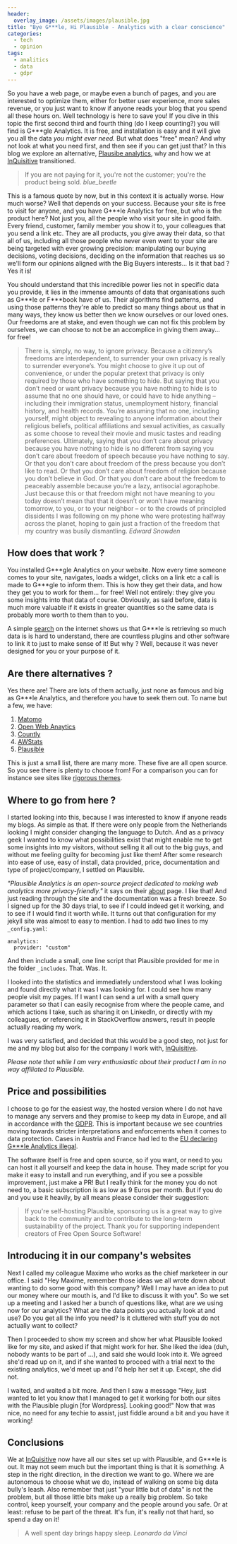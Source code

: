 ```yaml
---
header:
  overlay_image: /assets/images/plausible.jpg
title: "Bye G***le, Hi Plausible - Analytics with a clear conscience"
categories:
  - tech
  - opinion
tags:
  - analitics
  - data
  - gdpr
---
```

So you have a web page, or maybe even a bunch of pages, and you are interested to optimize them, either for better user experience, more sales revenue, or you just want to know if anyone reads your blog that you spend all these hours on. Well technology is here to save you! If you dive in this topic the first second third and fourth thing (do I keep counting?) you will find is G\*\*\*gle Analytics. It is free, and installation is easy and it will give you all the data _you might ever need._ But what does "free" mean? And why not look at what you need first, and then see if you can get just that? In this blog we explore an alternative, [Plausibe analytics][plausible], why and how we at [InQuisitive][inquisitive] transitioned.

>If you are not paying for it, you're not the customer; you're the product being sold.
><cite>blue_beetle</cite>

This is a famous quote by now, but in this context it is actually worse. How much worse? Well that depends on your success. Because your site is free to visit for anyone, and you have G\*\*\*le Analytics for free, but who is the product here? Not just you, all the people who visit your site in good faith. Every friend, customer, family member you show it to, your colleagues that you send a link etc. They are all products, you give away their data, so that all of us, including all those people who never even went to your site are being targeted with ever growing precision: manipulating our buying decisions, voting decisions, deciding on the information that reaches us so we'll form our opinions aligned with the Big Buyers interests... Is it that bad ? Yes it is!

You should understand that this incredible power lies not in specific data you provide, it lies in the immense amounts of data that organisations such as G\*\*\*le or F\*\*\*book have of us. Their algorithms find patterns, and using those patterns they're able to predict so many things about us that in many ways, they know us better then we know ourselves or our loved ones. Our freedoms are at stake, and even though we can not fix this problem by ourselves, we can choose to not be an accomplice in giving them away... for free!

>There is, simply, no way, to ignore privacy. Because a citizenry’s freedoms are interdependent, to surrender your own privacy is really to surrender everyone’s. You might choose to give it up out of convenience, or under the popular pretext that privacy is only required by those who have something to hide. But saying that you don’t need or want privacy because you have nothing to hide is to assume that no one should have, or could have to hide anything – including their immigration status, unemployment history, financial history, and health records. You’re assuming that no one, including yourself, might object to revealing to anyone information about their religious beliefs, political affiliations and sexual activities, as casually as some choose to reveal their movie and music tastes and reading preferences. Ultimately, saying that you don’t care about privacy because you have nothing to hide is no different from saying you don’t care about freedom of speech because you have nothing to say. Or that you don’t care about freedom of the press because you don’t like to read. Or that you don’t care about freedom of religion because you don’t believe in God. Or that you don’t care about the freedom to peaceably assemble because you’re a lazy, antisocial agoraphobe. Just because this or that freedom might not have meaning to you today doesn’t mean that that it doesn’t or won’t have meaning tomorrow, to you, or to your neighbor – or to the crowds of principled dissidents I was following on my phone who were protesting halfway across the planet, hoping to gain just a fraction of the freedom that my country was busily dismantling.
><cite>Edward Snowden</cite>

## How does that work ?
You installed G\*\*\*gle Analytics on your website. Now every time someone comes to your site, navigates, loads a widget, clicks on a link etc a call is made to G\*\*\*gle to inform them. This is how they get their data, and how they get you to work for them... for free! Well not entirely: they give you some insights into that data of course. Obviously, as said before, data is much more valuable if it exists in greater quantities so the same data is probably more worth to them than to you.

A simple [search][search] on the internet shows us that G\*\*\*le is retrieving so much data is is hard to understand, there are countless plugins and other software to link it to just to make sense of it! But why ? Well, because it was never designed for you or your purpose of it.

## Are there alternatives ?
Yes there are! There are lots of them actually, just none as famous and big as G\*\*\*le Analytics, and therefore you have to seek them out. To name but a few, we have:
1. [Matomo][matomo]
2. [Open Web Anaytics][owa]
3. [Countly][countly]
4. [AWStats][aws]
5. [Plausible][plausible]

This is just a small list, there are many more. These five are all open source. So you see there is plenty to choose from! For a comparison you can for instance see sites like [rigorous themes][rt].

## Where to go from here ?
I started looking into this, because I was interested to know if anyone reads my blogs. As simple as that. If there were only people from the Netherlands looking I might consider changing the language to Dutch. And as a privacy geek I wanted to know what possibilities exist that might enable me to get some insights into my visitors, without selling it all out to the big guys, and without me feeling guilty for becoming just like them!
After some research into ease of use, easy of install, data provided, price, documentation and type of project/company, I settled on Plausible.

_"Plausible Analytics is an open-source project dedicated to making web analytics more privacy-friendly."_ it says on their [about][about] page. I like that! And just reading through the site and the documentation was a fresh breeze. So I signed up for the 30 days trial, to see if I could indeed get it working, and to see if I would find it worth while. It turns out that configuration for my jekyll site was almost to easy to mention. I had to add two lines to my `_config.yaml`:
```
analytics:
  provider: "custom"
```

And then include a small, one line script that Plausible provided for me in the folder `_includes`. That. Was. It.

I looked into the statistics and immediately understood what I was looking and found directly what it was I was looking for. I could see how many people visit my pages. If I want I can send a url with a small query parameter so that I can easily recognise from where the people came, and which actions I take, such as sharing it on LinkedIn, or directly with my colleagues, or referencing it in StackOverflow answers, result in people actually reading my work.

I was very satisfied, and decided that this would be a good step, not just for me and my blog but also for the company I work with, [InQuisitive][inquisitive].

_Please note that while I am very enthusiastic about their product I am in no way affiliated to Plausible._


## Price and possibilities
I choose to go for the easiest way, the hosted version where I do not have to manage any servers and they promise to keep my data in Europe, and all in accordance with the [GDPR][gdpr]. This is important because we see countries moving towards stricter interpretations and enforcements when it comes to data protection. Cases in Austria and France had led to the [EU declaring G\*\*\*le Analytics illegal][illegal].

The software itself is free and open source, so if you want, or need to you can host it all yourself and keep the data in house. They made script for you make it easy to install and run everything, and if you see a possible improvement, just make a PR! But I really think for the money you do not need to, a basic subscription is as low as 9 Euros per month. But if you do and you use it heavily, by all means please consider their suggestion:
>If you're self-hosting Plausible, sponsoring us is a great way to give back to the community and to contribute to the long-term sustainability of the project. Thank you for supporting independent creators of Free Open Source Software!


## Introducing it in our company's websites
Next I called my colleague Maxime who works as the chief marketeer in our office. I said "Hey Maxime, remember those ideas we all wrote down about wanting to do some good with this company? Well I may have an idea to put our money where our mouth is, and I'd like to discuss it with you". So we set up a meeting and I asked her a bunch of questions like, what are we using now for our analytics? What are the data points you actually look at and use? Do you get all the info you need? Is it cluttered with stuff you do not actually want to collect?

Then I proceeded to show my screen and show her what Plausible looked like for my site, and asked if that might work for her. She liked the idea (duh, nobody wants to be part of ...), and said she would look into it. We agreed she'd read up on it, and if she wanted to proceed with a trial next to the existing analytics, we'd meet up and I'd help her set it up. Except, she did not.

I waited, and waited a bit more. And then I saw a message "Hey, just wanted to let you know that I managed to get it working for both our sites with the Plausible plugin [for Wordpress]. Looking good!" Now that was nice, no need for any techie to assist, just fiddle around a bit and you have it working!

## Conclusions

We at [InQuisitive][inquisitive] now have all our sites set up with Plausible, and G\*\*\*le is out. It may not seem much but the important thing is that it is _something._ A step in the right direction, in the direction we want to go. Where we are autonomous to choose what we do, instead of walking on some big data bully's leash. Also remember that just "your little but of data" is not the problem, but all those little bits make up a really big problem. So take control, keep yourself, your company and the people around you safe. Or at least: refuse to be part of the threat.
It's fun, it's really not that hard, so spend a day on it!

>A well spent day brings happy sleep.
><cite>Leonardo da Vinci</cite>

[plausible]: https://plausible.io/
[inquisitive]: https://inquisitive.nl?ref=proofofpizza
[search]: https://duckduckgo.com/?q=how+to+make+sense+of+data+in+G\*\*\*gle+Analytics&t=brave&ia=web
[matomo]: https://matomo.org/
[aws]: https://awstats.sourceforge.io/
[countly]: https://count.ly/
[owa]: https://www.openwebanalytics.com/
[rt]: https://rigorousthemes.com/blog/open-source-google-analytics-alternatives/
[about]: https://plausible.io/about
[gdpr]: https://en.wikipedia.org/wiki/General_Data_Protection_Regulation
[illegal]: https://techstory.in/eu-declares-google-analytics-illegal-heres-why/
